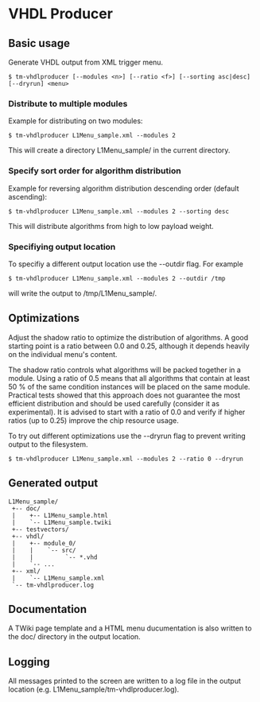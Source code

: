 VHDL Producer
=============


## Basic usage

Generate VHDL output from XML trigger menu.

    $ tm-vhdlproducer [--modules <n>] [--ratio <f>] [--sorting asc|desc] [--dryrun] <menu>


### Distribute to multiple modules

Example for distributing on two modules:

    $ tm-vhdlproducer L1Menu_sample.xml --modules 2

This will create a directory L1Menu_sample/ in the current directory.


### Specify sort order for algorithm distribution

Example for reversing algorithm distribution descending order (default ascending):

    $ tm-vhdlproducer L1Menu_sample.xml --modules 2 --sorting desc

This will distribute algorithms from high to low payload weight.


### Specifiying output location

To specifiy a different output location use the --outdir flag. For example

    $ tm-vhdlproducer L1Menu_sample.xml --modules 2 --outdir /tmp

will write the output to /tmp/L1Menu_sample/.


## Optimizations

Adjust the shadow ratio to optimize the distribution of algorithms. A good
starting point is a ratio between 0.0 and 0.25, although it depends heavily on
the individual menu's content.

The shadow ratio controls what algorithms will be packed together in a module.
Using a ratio of 0.5 means that all algorithms that contain at least 50 % of
the same condition instances will be placed on the same module. Practical tests
showed that this approach does not guarantee the most efficient distribution
and should be used carefully (consider it as experimental). It is advised to
start with a ratio of 0.0 and verify if higher ratios (up to 0.25) improve the
chip resource usage.

To try out different optimizations use the --dryrun flag to prevent writing
output to the filesystem.

    $ tm-vhdlproducer L1Menu_sample.xml --modules 2 --ratio 0 --dryrun


## Generated output

    L1Menu_sample/
     +-- doc/
     |    +-- L1Menu_sample.html
     |    `-- L1Menu_sample.twiki
     +-- testvectors/
     +-- vhdl/
     |    +-- module_0/
     |    |    `-- src/
     |    |         `-- *.vhd
     |    `-- ...
     +-- xml/
     |    `-- L1Menu_sample.xml
     `-- tm-vhdlproducer.log


## Documentation

A TWiki page template and a HTML menu ducumentation is also written to the
doc/ directory in the output location.


## Logging

All messages printed to the screen are written to a log file in the output
location (e.g. L1Menu_sample/tm-vhdlproducer.log).
